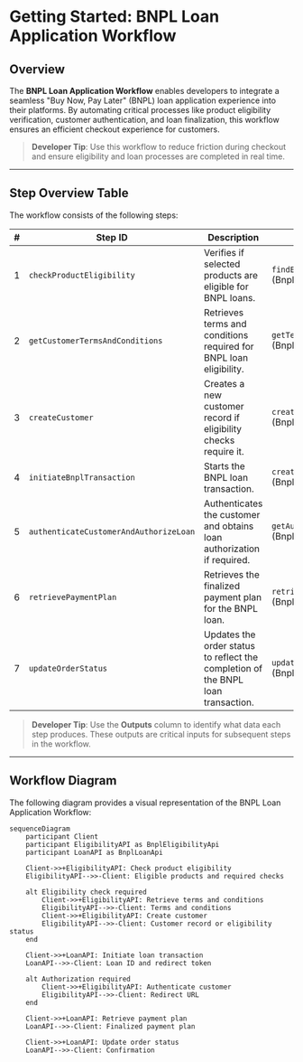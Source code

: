 # Getting Started: BNPL Loan Application Workflow

## Overview

The **BNPL Loan Application Workflow** enables developers to integrate a seamless "Buy Now, Pay Later" (BNPL) loan application experience into their platforms. By automating critical processes like product eligibility verification, customer authentication, and loan finalization, this workflow ensures an efficient checkout experience for customers.

> **Developer Tip**: Use this workflow to reduce friction during checkout and ensure eligibility and loan processes are completed in real time.

---

## Step Overview Table

The workflow consists of the following steps:

| #  | Step ID                              | Description                                                                                     | Operation ID                                      | Outputs                                                                                        |
|----|--------------------------------------|-------------------------------------------------------------------------------------------------|--------------------------------------------------|------------------------------------------------------------------------------------------------|
| 1  | `checkProductEligibility`            | Verifies if selected products are eligible for BNPL loans.                                      | `findEligibleProducts` (BnplEligibilityApi)      | `eligibilityCheckRequired`, `eligibleProducts`, `totalLoanAmount`                              |
| 2  | `getCustomerTermsAndConditions`      | Retrieves terms and conditions required for BNPL loan eligibility.                              | `getTermsAndConditions` (BnplEligibilityApi)     | `termsAndConditions`                                                                           |
| 3  | `createCustomer`                     | Creates a new customer record if eligibility checks require it.                                 | `createCustomer` (BnplEligibilityApi)           | `customer`                                                                                     |
| 4  | `initiateBnplTransaction`            | Starts the BNPL loan transaction.                                                              | `createBnplTransaction` (BnplLoanApi)           | `redirectAuthToken`, `loanTransactionId`                                                      |
| 5  | `authenticateCustomerAndAuthorizeLoan` | Authenticates the customer and obtains loan authorization if required.                          | `getAuthorization` (BnplEligibilityApi)         | `redirectUrl`                                                                                  |
| 6  | `retrievePaymentPlan`                | Retrieves the finalized payment plan for the BNPL loan.                                         | `retrieveBnplLoanTransaction` (BnplLoanApi)     | `finalizedPaymentPlan`                                                                         |
| 7  | `updateOrderStatus`                  | Updates the order status to reflect the completion of the BNPL loan transaction.                | `updateBnplLoanTransactionStatus` (BnplLoanApi) | None                                                                                           |

> **Developer Tip**: Use the **Outputs** column to identify what data each step produces. These outputs are critical inputs for subsequent steps in the workflow.

---

## Workflow Diagram

The following diagram provides a visual representation of the BNPL Loan Application Workflow:

```mermaid
sequenceDiagram
    participant Client
    participant EligibilityAPI as BnplEligibilityApi
    participant LoanAPI as BnplLoanApi

    Client->>+EligibilityAPI: Check product eligibility
    EligibilityAPI-->>-Client: Eligible products and required checks

    alt Eligibility check required
        Client->>+EligibilityAPI: Retrieve terms and conditions
        EligibilityAPI-->>-Client: Terms and conditions
        Client->>+EligibilityAPI: Create customer
        EligibilityAPI-->>-Client: Customer record or eligibility status
    end

    Client->>+LoanAPI: Initiate loan transaction
    LoanAPI-->>-Client: Loan ID and redirect token

    alt Authorization required
        Client->>+EligibilityAPI: Authenticate customer
        EligibilityAPI-->>-Client: Redirect URL
    end

    Client->>+LoanAPI: Retrieve payment plan
    LoanAPI-->>-Client: Finalized payment plan

    Client->>+LoanAPI: Update order status
    LoanAPI-->>-Client: Confirmation
